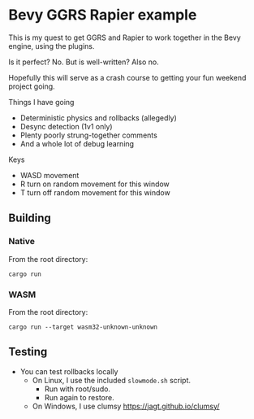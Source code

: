 # Bevy GGRS Rapier example

This is my quest to get GGRS and Rapier to work together in the Bevy engine,
using the plugins.

Is it perfect? No. But is well-written? Also no.

Hopefully this will serve as a crash course to getting your fun weekend project
going.

Things I have going

- Deterministic physics and rollbacks (allegedly)
- Desync detection (1v1 only)
- Plenty poorly strung-together comments
- And a whole lot of debug learning

Keys

- WASD movement
- R turn on random movement for this window
- T turn off random movement for this window

## Building

### Native

From the root directory:

```
cargo run
```

### WASM

From the root directory:

```
cargo run --target wasm32-unknown-unknown
```

## Testing

- You can test rollbacks locally
  - On Linux, I use the included `slowmode.sh` script.
    - Run with root/sudo.
    - Run again to restore.
  - On Windows, I use clumsy https://jagt.github.io/clumsy/
